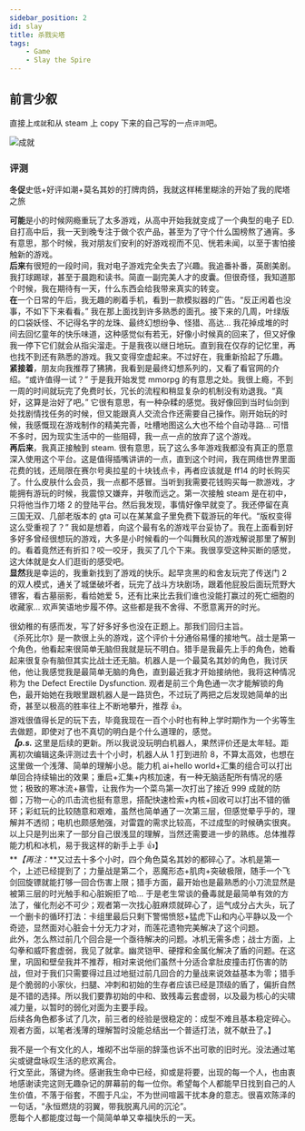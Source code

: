 ```yaml
---
sidebar_position: 2
id: slay
title: 杀戮尖塔
tags:
    - Game
    - Slay the Spire
---
```


## 前言少叙

直接上`成就`和从 steam 上 copy 下来的自己写的一点`评测`吧。

![成就](https://jcqn.oss-cn-beijing.aliyuncs.com/img_blog/slay-1.png)

### 评测

**冬促**史低+好评如潮+莫名其妙的打牌肉鸽，我就这样稀里糊涂的开始了我的爬塔之旅

**可能**是小的时候网瘾重玩了太多游戏，从高中开始我就变成了一个典型的电子 ED.  
自打高中后，我一天到晚专注于做个农产品，甚至为了守个什么国榜熬了通宵。多有意思，那个时候，我对朋友们安利的好游戏视而不见、恍若未闻，以至于害怕接触新的游戏。  
**后来**有很短的一段时间，我对电子游戏完全失去了兴趣。我追番补番，英剧美剧。我打球踢球，甚至于晨跑和读书。简直一副完美人才的皮囊。但很奇怪，我知道那个时候，我在期待有一天，什么东西会给我带来真实的转变。  
**在**一个日常的午后，我无趣的刷着手机，看到一款模拟器的广告。“反正闲着也没事，不如下下来看看。” 我在那上面找到许多熟悉的面孔。接下来的几周，叶绿版的口袋妖怪、不记得名字的龙珠、最终幻想纷争、怪猎、高达... 我花掉成堆的时间去回忆童年的快乐味道，这种感觉似有若无，好像小时候真的回来了，但又好像我一停下它们就会从指尖溜走。于是我夜以继日地玩。直到我在仅存的记忆里，再也找不到还有熟悉的游戏。我又变得空虚起来。不过好在，我重新拾起了乐趣。  
**紧接着**，朋友向我推荐了狒狒，我看到是最终幻想系列的，又看了看官网的介绍。“或许值得一试？” 于是我开始发觉 mmorpg 的有意思之处。我很上瘾，不到一周的时间就玩完了免费时长，冗长的流程和稍显复杂的机制没有劝退我。“真好，这算是治好了吧。” 它很有意思，有一种杂糅的感觉。我好像回到当时仙剑到处找剧情找任务的时候，但又能跟真人交流合作还需要自己操作。刚开始玩的时候，我感慨现在游戏制作的精美完善，吐槽地图这么大也不给个自动寻路... 可惜不多时，因为现实生活中的一些阻碍，我一点一点的放弃了这个游戏。  
**再后来**，我真正接触到 steam. 很有意思，玩了这么多年游戏我都没有真正的愿意深入使用这个平台。这是值得插嘴讲讲的一点，直到这个时间，我在网络世界里面花费的钱，还局限在赛尔号奥拉星的十块钱点卡，再者应该就是 ff14 的时长购买了。什么皮肤什么会员，我一点都不感冒。当听到我需要花钱购买每一款游戏，才能拥有游玩的时候，我震惊又嫌弃，并敬而远之。第一次接触 steam 是在初中，只将他当作刀塔 2 的登陆平台。然后我发现，事情好像早就变了。我还停留在真三国无双、几部老版本的 gta 可以在某某盒子里免费下载游玩的年代。“版权变得这么受重视了？” 我如是想着，向这个最有名的游戏平台妥协了。我在上面看到好多好多曾经很想玩的游戏，大多是小时候看的一个叫舞秋风的游戏解说那里了解到的。看着竟然还有折扣？咬一咬牙，我买了几个下来。我很享受这种买断的感觉，这大体就是女人们逛街的感受吧。  
**显然**我是幸运的，我重新找到了游戏的快乐。起早贪黑的和舍友玩完了传送门 2 的双人模式，通关了城堡破坏者，玩完了战斗方块剧场，跟着他屁股后面玩荒野大镖客，看古墓丽影，看给她爱 5，还有比来比去我们谁也没能打赢过的死亡细胞的收藏家... 欢声笑语地步履不停。这些都是我不舍得、不愿意离开的时光。

很幼稚的有感而发，写了好多好多也没在正题上。那我们回归主旨。  
《杀死比尔》是一款很上头的游戏，这个评价十分通俗易懂的接地气。战士是第一个角色，他看起来很简单无脑但我就是玩不明白。猎手是我最先上手的角色，她看起来很复杂有脑但其实比战士还无脑。机器人是一个最莫名其妙的角色，我讨厌他，他让我感觉我是最简单无脑的角色，直到最近我才开始接纳他，我将这种情况称为 the Defect Erectile Dysfunction. 观者是前三个角色通一次才能解锁的角色，最开始她在我眼里跟机器人是一路货色，不过玩了两把之后发现她简单的出奇，甚至以极高的胜率往上不断地攀升，推荐 👍。  
游戏很值得长足的玩下去，毕竟我现在一百个小时也有种上学时期作为一个劣等生去做题，即使对了也不真切的明白是个什么道理的，感觉。  
**_【p.s._** 这里是后续的更新。所以我说没玩明白机器人，果然评价还是太年轻。距离初次编辑这条评测过去十个小时，机器人从 1 打到进阶 8，不算太高效，也想在这里做一个浅薄、简单的理解小总。能力机 ai+hello world+汇集的组合可以打出单回合持续输出的效果；重启+汇集+内核加速，有一种无脑适配所有情况的感觉；极致的寒冰流+暴雪，让我作为一个菜鸟第一次打出了接近 999 成就的防御；万物一心的爪击流也挺有意思，搭配快速检索+内核+回收可以打出不错的循环；彩虹玩的比较随意和艰难，虽然也简单通了一次第三层，但感觉晕乎乎的，理解并不透彻；电机也颇感勉强，对雷霆的需求比较高，不过成型的时候确实很爽。以上只是列出来了一部分自己很浅显的理解，当然还需要进一步的熟练。总体推荐能力机和冰机，易于我这样的新手上手 👍】  
**_【再注：_**又过去十多个小时，四个角色莫名其妙的都碎心了。冰机是第一个，上述已经提到了；力量战是第二个，恶魔形态+肌肉+突破极限，随手一个飞剑回旋镖就能打够一回合伤害上限；猎手方面，最开始也是最熟悉的小刀流显然是被第三层的时光触手和心脏婉拒了哈... 于是老生常谈的叠毒就是最简单有效的方法了，催化剂必不可少；观者第一次找心脏麻烦就碎心了，运气成分占大头，玩了一个删卡的循环打法：卡组里最后只剩下警惕愤怒+猛虎下山和内心平静以及一个奇迹，显然面对心脏会十分无力才对，而莲花遗物完美解决了这个问题。  
此外，怎么熬过前几个回合是一个亟待解决的问题。冰机无需多虑；战士方面，上勾拳和威吓套虚弱，我见了就拿。幽灵铠甲、硬撑和金属化解决了盾的问题。在这里，巩固和壁垒我并不推荐，相对来说他们虽然十分适合拿肚皮撞击打伤害的防战，但对于我们只需要得过且过地挺过前几回合的力量战来说效益基本为零；猎手是个脆弱的小家伙，扫腿、冲刺和初始的生存者应该已经是顶级的盾了，偏折自然是不错的选择。所以我们要靠初始的中和、致残毒云套虚弱，以及最为核心的尖啸减力量，以暂时的弱化对面为主要手段。  
后续各角色都多试了几次，前三者的经验是很稳定的：成型不难且基本稳定碎心。观者方面，以笔者浅薄的理解暂时没能总结出一个普适打法，就不献丑了。】

我不是一个有文化的人，堆砌不出华丽的辞藻也诉不出可歌的旧时光。没法通过笔尖或键盘咏叹生活的悲欢离合。  
行文至此，落键为终。感谢我生命中已经，抑或是将要，出现的每一个人，也由衷地感谢读完这则无趣杂记的屏幕前的每一位你。希望每个人都能早日找到自己的人生价值，不落于俗套，不囿于凡尘，不为世间喧嚣干扰本身的意志。很喜欢陈泽的一句话，“永恒燃烧的羽翼，带我脱离凡间的沉沦”。  
愿每个人都能度过每一个简简单单又幸福快乐的一天。

